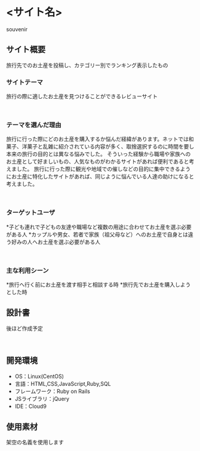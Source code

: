 # <サイト名>
souvenir
## サイト概要
旅行先でのお土産を投稿し、カテゴリー別でランキング表示したもの
### サイトテーマ
旅行の際に適したお土産を見つけることができるレビューサイト

​
### テーマを選んだ理由
旅行に行った際にどのお土産を購入するか悩んだ経緯があります。ネットでは和菓子、洋菓子と乱雑に紹介されている内容が多く、取捨選択するのに時間を要し本来の旅行の目的とは異なる悩みでした。
そういった経験から職場や家族へのお土産として好ましいもの、人気なものがわかるサイトがあれば便利であると考えました。
旅行に行った際に観光や地域での催しなどの目的に集中できるようにお土産に特化したサイトがあれば、同じように悩んでいる人達の助けになると考えました。


​
### ターゲットユーザ
*子ども連れで子どもの友達や職場など複数の用途に合わせてお土産を選ぶ必要がある人
*カップルや男女、若者で家族（祖父母など）へのお土産で自身とは違う好みの人へお土産を選ぶ必要がある人

​
### 主な利用シーン
*旅行へ行く前にお土産を渡す相手と相談する時
*旅行先でお土産を購入しようとした時
​
## 設計書
後ほど作成予定

​
## 開発環境
- OS：Linux(CentOS)
- 言語：HTML,CSS,JavaScript,Ruby,SQL
- フレームワーク：Ruby on Rails
- JSライブラリ：jQuery
- IDE：Cloud9
​
## 使用素材
架空の名義を使用します

